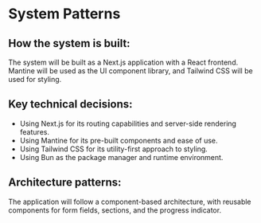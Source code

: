 # System Patterns

## How the system is built:
The system will be built as a Next.js application with a React frontend. Mantine will be used as the UI component library, and Tailwind CSS will be used for styling.

## Key technical decisions:
* Using Next.js for its routing capabilities and server-side rendering features.
* Using Mantine for its pre-built components and ease of use.
* Using Tailwind CSS for its utility-first approach to styling.
* Using Bun as the package manager and runtime environment.

## Architecture patterns:
The application will follow a component-based architecture, with reusable components for form fields, sections, and the progress indicator.
